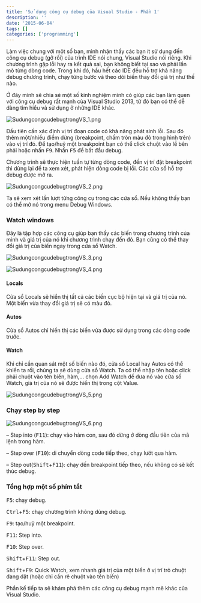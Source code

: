 ```yaml
---
title: 'Sử dụng công cụ debug của Visual Studio - Phần 1'
description: ''
date: '2015-06-04'
tags: []
categories: ['programming']
---
```


Làm việc chung với một số bạn, mình nhận thấy các bạn ít sử dụng đến công cụ debug (gỡ rối) của trình IDE nói chung, Visual Studio nói riêng. Khi chương trình gặp lỗi hay ra kết quả sai, bạn không biết tại sao và phải lần mò từng dòng code. Trong khi đó, hầu hết các IDE đều hỗ trợ khả năng debug chương trình, chạy từng bước và theo dõi biến thay đổi giá trị như thế nào.

Ở đây mình sẽ chia sẻ một số kinh nghiệm mình có giúp các bạn làm quen với công cụ debug rất mạnh của Visual Studio 2013, từ đó bạn có thể dễ dàng tìm hiểu và sử dụng ở những IDE khác.

<!--more-->

![SudungcongcudebugtrongVS_1.png](/images/SudungcongcudebugtrongVS_1.png)

Đầu tiên cần xác định vị trí đoạn code có khả năng phát sinh lỗi. Sau đó thêm một/nhiều điểm dừng (breakpoint, chấm tròn màu đỏ trong hình trên) vào vị trí đó. Để tạo/huỷ một breakpoint bạn có thể click chuột vào lề bên phải hoặc nhấn <kbd>F9</kbd>. Nhấn <kbd>F5</kbd> để bắt đầu debug.

Chương trình sẽ thực hiện tuần tự từng dòng code, đến vị trí đặt breakpoint thì dừng lại để ta xem xét, phát hiện dòng code bị lỗi. Các cửa sổ hỗ trợ debug được mở ra.

![SudungcongcudebugtrongVS_2.png](/images/SudungcongcudebugtrongVS_2.png)

Ta sẽ xem xét lần lượt từng công cụ trong các cửa sổ. Nếu không thấy bạn có thể mở nó trong menu Debug <i class="fa fa-long-arrow-right"></i> Windows.

### Watch windows

Đây là tập hợp các công cụ giúp bạn thấy các biến trong chương trình của mình và giá trị của nó khi chương trình chạy đến đó. Bạn cũng có thể thay đổi giá trị của biến ngay trong cửa sổ Watch.

![SudungcongcudebugtrongVS_3.png](/images/SudungcongcudebugtrongVS_3.png)

![SudungcongcudebugtrongVS_4.png](/images/SudungcongcudebugtrongVS_4.png)

#### Locals

Cửa sổ Locals sẽ hiển thị tất cả các biến cục bộ hiện tại và giá trị của nó. Một biến vừa thay đổi giá trị sẽ có màu đỏ.

#### Autos

Cửa sổ Autos chỉ hiển thị các biến vừa được sử dụng trong các dòng code trước.

#### Watch

Khi chỉ cần quan sát một số biến nào đó, cửa sổ Local hay Autos có thể khiến ta rối, chúng ta sẽ dùng cửa sổ Watch. Ta có thể nhập tên hoặc click phải chuột vào tên biến, hàm,... chọn Add Watch để đưa nó vào cửa sổ Watch, giá trị của nó sẽ được hiển thị trong cột Value.

![SudungcongcudebugtrongVS_5.png](/images/SudungcongcudebugtrongVS_5.png)

### Chạy step by step

![SudungcongcudebugtrongVS_6.png](/images/SudungcongcudebugtrongVS_6.png)

– Step into (<kbd>F11</kbd>): chạy vào hàm con, sau đó dừng ở dòng đầu tiên của mã lệnh trong hàm.

– Step over (<kbd>F10</kbd>): di chuyển dòng code tiếp theo, chạy lướt qua hàm.

– Step out(<kbd>Shift</kbd>+<kbd>F11</kbd>): chạy đến breakpoint tiếp theo, nếu không có sẽ kết thúc debug.

### Tổng hợp một số phím tắt

<kbd>F5</kbd>: chạy debug.

<kbd>Ctrl</kbd>+<kbd>F5</kbd>: chạy chương trình không dùng debug.

<kbd>F9</kbd>: tạo/huỷ một breakpoint.

<kbd>F11</kbd>: Step into.

<kbd>F10</kbd>: Step over.

<kbd>Shift</kbd>+<kbd>F11</kbd>: Step out.

<kbd>Shift</kbd>+<kbd>F9</kbd>: Quick Watch, xem nhanh giá trị của một biến ở vị trí trỏ chuột đang đặt (hoặc chỉ cần rê chuột vào tên biến)

Phần kế tiếp ta sẽ khám phá thêm các công cụ debug mạnh mẽ khác của Visual Studio.
